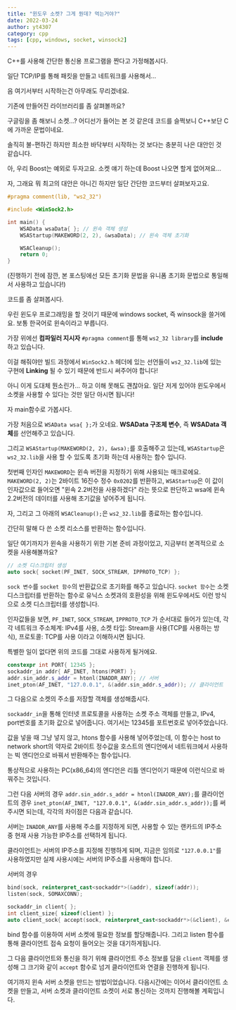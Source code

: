 ```yaml
---
title: "윈도우 소켓? 그게 뭔데? 먹는거야?"
date: 2022-03-24
author: yt4307
category: cpp
tags: [cpp, windows, socket, winsock2]
---
```


C++를 사용해 간단한 통신용 프로그램을 짠다고 가정해봅시다.

일단 TCP/IP를 통해 패킷을 만들고 네트워크를 사용해서...

음 여기서부터 시작하는건 아무래도 무리겠네요.

기존에 만들어진 라이브러리를 좀 살펴볼까요?

구글링을 좀 해보니 소켓...? 어디선가 들어는 본 것 같은데 코드를 슬쩍보니 C++보단 C에 가까운 문법이네요.

솔직히 불-편하긴 하지만 최소한 바닥부터 시작하는 것 보다는 충분히 나은 대안인 것 같습니다.

아, 우리 Boost는 예외로 두자고요. 소켓 얘기 하는데 Boost 나오면 할게 없어져요...

자, 그래요 뭐 최고의 대안은 아니긴 하지만 일단 간단한 코드부터 살펴보자고요.

```cpp
#pragma comment(lib, "ws2_32")

#include <WinSock2.h>

int main() {
	WSAData wsaData{ }; // 윈속 객체 생성
	WSAStartup(MAKEWORD(2, 2), &wsaData); // 윈속 객체 초기화

	WSACleanup();
	return 0;
}
```
(진행하기 전에 잠깐, 본 포스팅에선 모든 초기화 문법을 유니폼 초기화 문법으로 통일해서 사용하고 있습니다!)

코드를 좀 살펴봅시다.

우린 윈도우 프로그래밍을 할 것이기 때문에 windows socket, 즉 winsock을 쓸거에요. 보통 한국어로 윈속이라고 부릅니다.

가장 위에선 **컴파일러 지시자** `#pragma comment`를 통해 `ws2_32 library`를 **include** 하고 있습니다.

이걸 해줘야만 빌드 과정에서 `WinSock2.h` 헤더에 있는 선언들이 `ws2_32.lib`에 있는 구현에 **Linking** 될 수 있기 때문에 반드시 써주어야 합니다!

아니 이게 도대체 뭔소린가... 하고 이해 못해도 괜찮아요. 일단 저게 있어야 윈도우에서 소켓을 사용할 수 있다는 것만 일단 아시면 됩니다!

자 main함수로 가봅시다.

가장 처음으로 `WSAData wsa{ };`가 오네요. **WSAData 구조체 변수**, 즉 **WSAData 객체**를 선언해주고 있습니다.

그리고 `WSAStartup(MAKEWORD(2, 2), &wsa);`를 호출해주고 있는데, `WSAStartup`은 `ws2_32.lib`을 사용 할 수 있도록 초기화 하는데 사용하는 함수 입니다.

첫번째 인자인 `MAKEWORD`는 윈속 버전을 지정하기 위해 사용되는 매크로에요. `MAKEWORD(2, 2)`는 2바이트 16진수 정수 `0x0202`를 반환하고, `WSAStartup`은 이 값이 인자값으로 들어오면 "윈속 2.2버전을 사용하겠다" 라는 뜻으로 판단하고 wsa에 윈속 2.2버전의 데이터를 사용해 초기값을 넣어주게 됩니다.

자, 그리고 그 아래의 `WSACleanup();`은 `ws2_32.lib`를 종료하는 함수입니다.

간단히 말해 다 쓴 소켓 리소스를 반환하는 함수입니다.

일단 여기까지가 윈속을 사용하기 위한 기본 준비 과정이었고, 지금부터 본격적으로 소켓을 사용해볼까요?

```cpp
// 소켓 디스크립터 생성
auto sock{ socket(PF_INET, SOCK_STREAM, IPPROTO_TCP) };
```
`sock 변수`를 `socket 함수`의 반환값으로 초기화를 해주고 있습니다.
`socket 함수`는 소켓 디스크립터를 반환하는 함수로 유닉스 소켓과의 호환성을 위해 윈도우에서도 이런 방식으로 소켓 디스크립터를 생성합니다.

인자값들을 보면, `PF_INET`, `SOCK_STREAM`, `IPPROTO_TCP` 가 순서대로 들어가 있는데, 각각 네트워크 주소체계: IPv4를 사용, 소켓 타입: Stream을 사용(TCP를 사용하는 방식), 프로토콜: TCP를 사용 이라고 이해하시면 됩니다.

특별한 일이 없다면 위의 코드를 그대로 사용하게 될거에요.

```cpp
constexpr int PORT{ 12345 };
sockaddr_in addr{ AF_INET, htons(PORT) };
addr.sin_addr.s_addr = htonl(INADDR_ANY); // 서버
inet_pton(AF_INET, "127.0.0.1", &(addr.sin_addr.s_addr)); // 클라이언트
```
그 다음으로 소켓의 주소를 저장할 객체를 생성해줍시다.

`sockaddr_in`을 통해 인터넷 프로토콜을 사용하는 소켓 주소 객체를 만들고, IPv4, port번호를 초기화 값으로 넣어줍니다. 여기서는 12345를 포트번호로 넣어주었습니다.

값을 넣을 때 그냥 넣지 않고, htons 함수를 사용해 넣어주었는데, 이 함수는 host to network short의 약자로 2바이트 정수값을 호스트의 엔디언에서 네트워크에서 사용하는 빅 엔디언으로 바꿔서 반환해주는 함수입니다.

통상적으로 사용하는 PC(x86_64)의 엔디언은 리틀 엔디언이기 때문에 이런식으로 바꿔주는 것입니다.

그런 다음 서버의 경우 `addr.sin_addr.s_addr = htonl(INADDR_ANY);`를 클라이언트의 경우 `inet_pton(AF_INET, "127.0.0.1", &(addr.sin_addr.s_addr));`를 써주시면 되는데, 각각의 차이점은 다음과 같습니다.

서버는 `INADDR_ANY`를 사용해 주소를 지정하게 되면, 사용할 수 있는 랜카드의 IP주소 중 현재 사용 가능한 IP주소를 선택하게 됩니다.

클라이언트는 서버의 IP주소를 지정해 진행하게 되며, 지금은 임의로 `"127.0.0.1"`를 사용하였지만 실제 사용시에는 서버의 IP주소를 사용해야 합니다.

서버의 경우
```cpp
bind(sock, reinterpret_cast<sockaddr*>(&addr), sizeof(addr));
listen(sock, SOMAXCONN);

sockaddr_in client{ };
int client_size{ sizeof(client) };
auto client_sock{ accept(sock, reinterpret_cast<sockaddr*>(&client), &client_size) };
```
bind 함수를 이용하여 서버 소켓에 필요한 정보를 할당해줍니다.
그리고 listen 함수를 통해 클라이언트 접속 요청이 들어오는 것을 대기하게됩니다.

그 다음 클라이언트와 통신을 하기 위해 클라이언트 주소 정보를 담을 `client` 객체를 생성해 그 크기와 같이 `accept` 함수로 넘겨 클라이언트와 연결을 진행하게 됩니다.

여기까지 윈속 서버 소켓을 만드는 방법이었습니다.
다음시간에는 이어서 클라이언트 소켓을 만들고, 서버 소켓과 클라이언트 소켓이 서로 통신하는 것까지 진행해볼 계획입니다.
